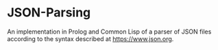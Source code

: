 # JSON-Parsing
An implementation in Prolog and Common Lisp of a parser of JSON files according to the syntax described at https://www.json.org.
